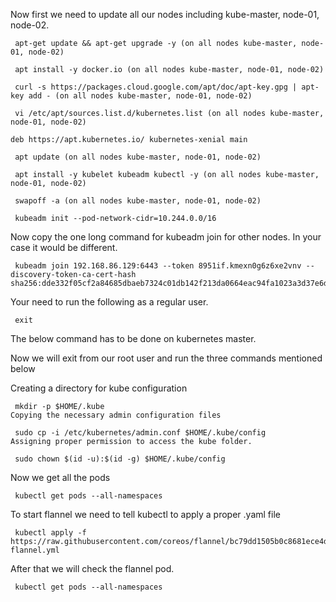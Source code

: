 Now first we need to update all our nodes including kube-master, node-01, node-02.


```
 apt-get update && apt-get upgrade -y (on all nodes kube-master, node-01, node-02)
```

```
 apt install -y docker.io (on all nodes kube-master, node-01, node-02)
```


```
 curl -s https://packages.cloud.google.com/apt/doc/apt-key.gpg | apt-key add - (on all nodes kube-master, node-01, node-02)
```


```
 vi /etc/apt/sources.list.d/kubernetes.list (on all nodes kube-master, node-01, node-02)

deb https://apt.kubernetes.io/ kubernetes-xenial main
```


```
 apt update (on all nodes kube-master, node-01, node-02)
```


```
 apt install -y kubelet kubeadm kubectl -y (on all nodes kube-master, node-01, node-02)
```


```
 swapoff -a (on all nodes kube-master, node-01, node-02)
```


```
 kubeadm init --pod-network-cidr=10.244.0.0/16
```

Now copy the one long command for kubeadm join for other nodes. In your case it would be different.


```
 kubeadm join 192.168.86.129:6443 --token 8951if.kmexn0g6z6xe2vnv --discovery-token-ca-cert-hash sha256:dde332f05cf2a84685dbaeb7324c01db142f213da0664eac94fa1023a3d37e6d 
```

Your need to run the following as a regular user.


```
 exit
```

The below command has to be done on kubernetes master.

Now we will exit from our root user and run the three commands mentioned below 

Creating a directory for kube configuration

```
 mkdir -p $HOME/.kube
Copying the necessary admin configuration files
```

```
 sudo cp -i /etc/kubernetes/admin.conf $HOME/.kube/config
Assigning proper permission to access the kube folder.
```

```
 sudo chown $(id -u):$(id -g) $HOME/.kube/config
```

Now we get all the pods


```
 kubectl get pods --all-namespaces
```

To start flannel we need to tell kubectl to apply a proper .yaml file


```
 kubectl apply -f https://raw.githubusercontent.com/coreos/flannel/bc79dd1505b0c8681ece4de4c0d86c5cd2643275/Documentation/kube-flannel.yml
```

After that we will check the flannel pod.

```
 kubectl get pods --all-namespaces
```
